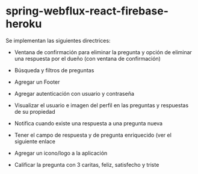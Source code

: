 # spring-webflux-react-firebase-heroku

Se implementan las siguientes directrices:

- Ventana de confirmación para eliminar la pregunta y opción de
eliminar una respuesta por el dueño (con ventana de
confirmación)

- Búsqueda y filtros de preguntas

- Agregar un Footer

- Agregar autenticación con usuario y contraseña

- Visualizar el usuario e imagen del perfil en las preguntas y
respuestas de su propiedad

- Notifica cuando existe una respuesta a una pregunta nueva

- Tener el campo de respuesta y de pregunta enriquecido (ver el
siguiente enlace

- Agregar un icono/logo a la aplicación

- Calificar la pregunta con 3 caritas, feliz, satisfecho y triste
